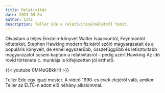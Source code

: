 ```yaml
---
title: Relativitás
date: 2023-09-04
author: Isti
description: Teller Ede a relativitáselméletről tanít.
---
```

Olvastam a teljes Einstein-könyvet Walter Isaacsontól, Feynmantól köteteket, Stephen Hawking modern fizikáról szóló magyarázatait és a populáris könyveit, de ennél egyszerűbb, összefüggőbb és letisztultabb magyarázatot sosem kaptam a relativitásról – pedig azért Hawking Az idő rövid története c. munkája is kifejezetten jól érthető.

{{< youtube 0MI4zGBkkHI >}}

Teller Ede egy igazi mester. A videó 1990-es évek elejéről való, amikor Teller az ELTE-n adott elő néhány alkalommal.
